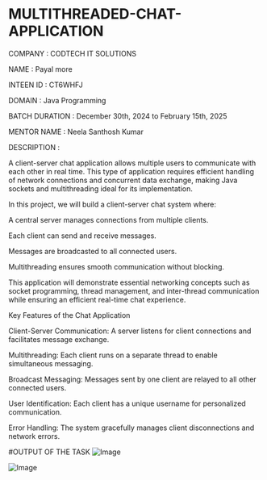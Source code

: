 # MULTITHREADED-CHAT-APPLICATION
COMPANY : CODTECH IT SOLUTIONS

NAME : Payal more

INTEEN ID : CT6WHFJ

DOMAIN : Java Programming

BATCH DURATION : December 30th, 2024 to  February 15th, 2025

MENTOR NAME : Neela Santhosh Kumar

DESCRIPTION :

A client-server chat application allows multiple users to communicate with each other in real time. This type of application requires efficient handling of network connections and concurrent data exchange, making Java sockets and multithreading ideal for its implementation.

In this project, we will build a client-server chat system where:

A central server manages connections from multiple clients.

Each client can send and receive messages.

Messages are broadcasted to all connected users.

Multithreading ensures smooth communication without blocking.

This application will demonstrate essential networking concepts such as socket programming, thread management, and inter-thread communication while ensuring an efficient real-time chat experience.

Key Features of the Chat Application

Client-Server Communication: A server listens for client connections and facilitates message exchange.

Multithreading: Each client runs on a separate thread to enable simultaneous messaging.

Broadcast Messaging: Messages sent by one client are relayed to all other connected users.

User Identification: Each client has a unique username for personalized communication.

Error Handling: The system gracefully manages client disconnections and network errors.

#OUTPUT OF THE TASK
![Image](https://github.com/user-attachments/assets/dfe0b3ab-c4f0-4762-a306-ccf478baabb6)

![Image](https://github.com/user-attachments/assets/cf535b34-6671-47ee-a235-5fd6afe4d4b4)
